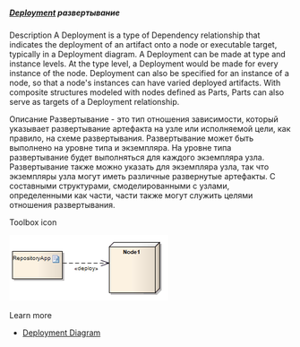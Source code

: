 ##### [Deployment](https://sparxsystems.com/enterprise_architect_user_guide/15.1/model_domains/deployment.html) развертывание

Description
A Deployment is a type of Dependency relationship that indicates the deployment of an artifact onto a node or executable target, typically in a Deployment diagram. A Deployment can be made at type and instance levels. At the type level, a Deployment would be made for every instance of the node. Deployment can also be specified for an instance of a node, so that a node's instances can have varied deployed artifacts. With composite structures modeled with nodes defined as Parts, Parts can also serve as targets of a Deployment relationship.

Описание
Развертывание - это тип отношения зависимости, который указывает развертывание артефакта на узле или исполняемой цели, как правило, на схеме развертывания. Развертывание может быть выполнено на уровне типа и экземпляра. На уровне типа развертывание будет выполняться для каждого экземпляра узла. Развертывание также можно указать для экземпляра узла, так что экземпляры узла могут иметь различные развернутые артефакты. С составными структурами, смоделированными с узлами, определенными как части, части также могут служить целями отношения развертывания.

Toolbox icon

![](_src/d-deployment.png)

Learn more
* [Deployment Diagram](https://sparxsystems.com/enterprise_architect_user_guide/15.1/model_domains/deploymentdiagram.html)
